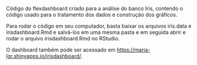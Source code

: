 Código do flexdashboard criado para a análise do banco Iris, contendo o código usado para o tratamento dos dados e construção dos gráficos. 

Para rodar o código em seu computador, basta baixar os arquivos iris.data e irisdashboard.Rmd e salvá-los em uma mesma pasta 
e em seguida abrir e rodar o arquivo irisdashboard.Rmd no RStudio.

O dashboard também pode ser acessado em https://maria-lgr.shinyapps.io/irisdashboard/.
